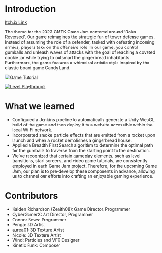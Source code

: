 # Introduction

[Itch.io Link](https://zenith08.itch.io/cookie-crusade)

The theme for the 2023 GMTK Game Jam centered around 'Roles Reversed'. Our game reimagines the strategic fun of tower defense games. Instead of assuming the role of a defender, tasked with defeating incoming armies, players take on the offensive role. In our game, you control gumballs and unleash waves of attacks with the goal of reaching a coveted cookie jar while trying to outsmart the gingerbread inhabitants. Furthermore, the game features a whimsical artistic style inspired by the classic board game Candy Land.

[![Game Tutorial](http://img.youtube.com/vi/3_lJQreQPQY/0.jpg)](https://www.youtube.com/watch?v=3_lJQreQPQY)

[![Level Playthrough](http://img.youtube.com/vi/VL_tq3Ca19s/0.jpg)](https://www.youtube.com/watch?v=VL_tq3Ca19s)

# What we learned
- Configured a Jenkins pipeline to automatically generate a Unity WebGL build of the game and then deploy it to a website accessible within the local Wi-Fi network.
- Incorporated smoke particle effects that are emitted from a rocket upon launch and when a rocket demolishes a gingerbread house.
- Applied a Breadth First Search algorithm to determine the optimal path for the gumballs to traverse from the starting point to the destination.
- We've recognized that certain gameplay elements, such as level transitions, start screens, and video game tutorials, are consistently employed in each Game Jam project. Therefore, for the upcoming Game Jam, our plan is to pre-develop these components in advance, allowing us to channel our efforts into crafting an enjoyable gaming experience.

# Contributors
- Kaiden Richardson (Zenith08): Game Director, Programmer
- CyberGamerX: Art Director, Programmer
- Connor Bews: Programmer
- Penga: 3D Artist
- aurea01: 3D Texture Artist
- Nicole:  3D Texture Artist
- Wind: Particles and VFX Designer
- Kinetic Funk: Composer
